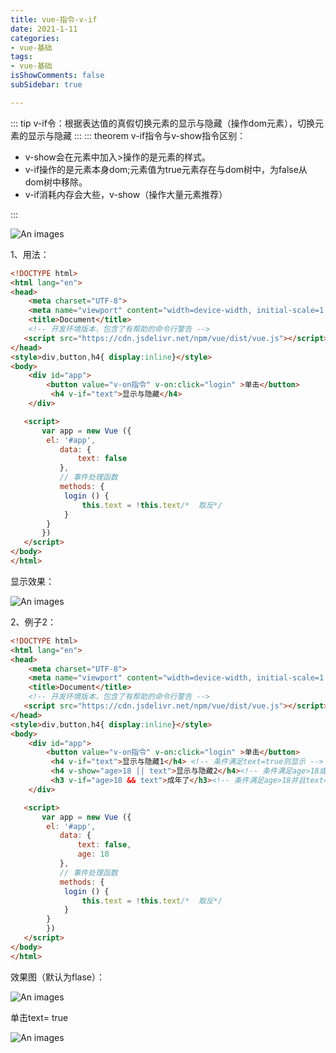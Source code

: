 ```yaml
---
title: vue-指令-v-if
date: 2021-1-11
categories:
- vue-基础
tags:
- vue-基础
isShowComments: false
subSidebar: true

---
```


::: tip v-if令：根据表达值的真假切换元素的显示与隐藏（操作dom元素），切换元素的显示与隐藏
:::
::: theorem v-if指令与v-show指令区别：

- v-show会在元素中加入<p style="display: none;"></p>>操作的是元素的样式。
- v-if操作的是元素本身dom;元素值为true元素存在与dom树中，为false从dom树中移除。
- v-if消耗内存会大些，v-show（操作大量元素推荐）

:::

![An images](/images/38.png) 

1、用法：

```html
<!DOCTYPE html>
<html lang="en">
<head>
    <meta charset="UTF-8">
    <meta name="viewport" content="width=device-width, initial-scale=1.0">
    <title>Document</title>
    <!-- 开发环境版本，包含了有帮助的命令行警告 -->
   <script src="https://cdn.jsdelivr.net/npm/vue/dist/vue.js"></script>
</head>
<style>div,button,h4{ display:inline}</style>
<body>
    <div id="app">
        <button value="v-on指令" v-on:click="login" >单击</button>
         <h4 v-if="text">显示与隐藏</h4>
    </div>

   <script>
       var app = new Vue ({
        el: '#app',
           data: {
               text: false
           },
           // 事件处理函数
           methods: {
            login () {
                this.text = !this.text/*  取反*/
            } 
        }
       })
   </script>
</body>
</html>
```

显示效果：

![An images](/images/39.png) 



2、例子2：

```html
<!DOCTYPE html>
<html lang="en">
<head>
    <meta charset="UTF-8">
    <meta name="viewport" content="width=device-width, initial-scale=1.0">
    <title>Document</title>
    <!-- 开发环境版本，包含了有帮助的命令行警告 -->
   <script src="https://cdn.jsdelivr.net/npm/vue/dist/vue.js"></script>
</head>
<style>div,button,h4{ display:inline}</style>
<body>
    <div id="app">
        <button value="v-on指令" v-on:click="login" >单击</button>
         <h4 v-if="text">显示与隐藏1</h4> <!-- 条件满足text=true则显示 -->
         <h4 v-show="age>18 || text">显示与隐藏2</h4><!-- 条件满足age>18或者text=true则显示 -->
         <h3 v-if="age>18 && text">成年了</h3><!-- 条件满足age>18并且text=true则显示 -->
    </div>

   <script>
       var app = new Vue ({
        el: '#app',
           data: {
               text: false,
               age: 18
           },
           // 事件处理函数
           methods: {
            login () {
                this.text = !this.text/*  取反*/
            } 
        }
        })
   </script>
</body>
</html>
```

效果图（默认为flase）：

![An images](/images/40.png) 

单击text= true

![An images](/images/41.png) 